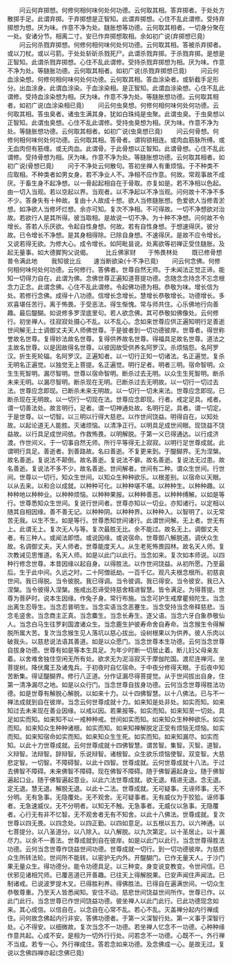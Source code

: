 <!-- { "loadSidebar": true } -->
　　问云何弃掷想。何修何相何味何处何功德。云何取其相。答弃掷者。于处处方散掷手足。此谓弃掷。于弃掷想是正智知。此谓弃掷想。心住不乱此谓修。受持弃掷想为想。厌为味。作意不净为处。膖胀想等功德。云何取其相者。一切身分聚在一处。安诸分节。相离二寸。安已作弃掷想取相。余如初广说(弃掷想已竟)
　　问云何杀戮弃掷想。何修何相何味何处何功德。云何取其相。答被杀弃掷者。或以刀杖。或以弓箭。于处处斩斫杀戮死尸。此谓杀戮弃掷。于杀戮弃掷。是想是正智知。此谓杀戮弃掷想。心住不乱此谓修。受持杀戮弃掷想为相。厌为味。作意不净为处。等膖胀功德。云何取其相者。如初广说(杀戮弃掷想已竟)
　　问云何血涂染想。何修何相何味何处何功德。云何取其相。答血涂染者。或斩截手足形分。出血涂身。此谓血涂染。于血涂染相。是正智知。此谓血涂染想。心住不乱此谓修。受持血涂染想为相。厌为味。作意不净为处。等膖胀想功德。云何取其相者。如初广说(血涂染相已竟)
　　问云何虫臭想。何修何相何味何处何功德。云何取其相。答虫臭者。诸虫生满其身。犹如白珠纯是虫聚。此谓虫臭。于虫臭想以正智知。此谓虫臭想。心住不乱此谓修。受持虫臭想为相。厌为味。作意不净为处。等膖胀想功德。云何取其相者。如初广说(虫臭想已竟)
　　问云何骨想。何修何相何味何处何功德。云何取其相。答骨者。谓钩锁相连。或肉血筋脉所缚。或无血肉但有筋缠。或无肉血。此谓骨。于此骨想以正智知。此谓骨想。心住不乱此谓修。受持骨想为相。厌为味。作意不净为处。等膖胀想功德。云何取其相者。如初广说(骨想已竟)
　　问于不净处云何散句。答初坐禅人有重烦恼。于不种类不应取相。不种类者如男女身。若不净业人不。净相不应作意。何故。常观事故不成厌。于畜生身不起净想。以一骨起起相自在于骨取。亦复如是。若不净相以色起。由一切入当观。若以空起以界。当观者。以不净起以不净当观。问何故十不净不多不少。答身失有十种故。复由十人故成十想。欲人当修膖胀想。色爱欲人当修青淤想。如净欲人当修坏烂想。余亦可知。复次不净相。不可得故。一切不净想欲对治故。若欲行人是其所得。彼当取相。是故说一切不净。为十种不净想。问何故不令增长。答若人乐厌欲。令起自性身想。何故。若有自性身想。于想速得厌。彼分故。已令增长不净想。是其身相得除。已除自身想。不速得厌。是故不应令增长。又说若得无欲。为修大心。成令增长。如阿毗昙说。处离欲等初禅正受住膖胀。及起无量事。如大德摨狗父说偈。
　　比丘佛家财　　于怖畏林处
　　既已修骨想　　普令满此地
　　我知彼比丘　　速当断欲染(十不净已竟)
　　问云何念佛。何修何相何味何处何功德。云何修行。答佛者。世尊自然无师。于未闻法正觉正谛。能知一切得力自在。此谓为佛。念佛世尊正遍知道菩提功德。念随念念持念不忘念根念力正念。此谓念佛。心住不乱此谓修。令起佛功德为相。恭敬为味。增长信为处。若修行念佛。成得十八功德。信增长念增长。慧增长恭敬增长。功德增长。多欢喜堪任苦行。离于怖畏。于受恶法。得生惭愧。常与师共住。心乐佛地行向善趣。最后醍醐。如说修多罗涅底里句。若人欲念佛。其可恭敬如佛像处。云何修行。初坐禅人。往寂寂处摄心不乱。以不乱心。念如来世尊应供正遍知明行足善逝世间解无上士调御丈夫天人师佛世尊。于是彼者到一切功德彼岸。世尊者。得世称誉故名世尊。复得妙法故名世尊。复得供养故名世尊。得福具足故名世尊。道法之主故名世尊。以是因故得名世尊。以彼因故受供养名阿罗汉。杀烦恼怨。名阿罗汉。折生死轮辐。名阿罗汉。正遍知者。以一切行正知一切诸法。名正遍觉。复杀无明名正遍觉。以独觉无上菩提。名正遍觉。明行足者。明者三明。宿命智明。众生生死智明。漏尽智明。世尊以宿命智明。断杀过去无明。以众生生死智明。断杀未来无明。以漏尽智明。断杀现在无明。已断杀过去无明故。以一切行一切过去法。世尊应念即现。已断杀未来无明故。以一切行一切未来法。世尊应念即现。已断杀现在无明故。以一切行一切现在法。世尊应念即现。行者。戒定足具。戒者。谓一切善法处。故言明行。足者。谓一切神通处故。名明行足。具者。谓一切定。于是世尊。以一切智。以三明以行得大慈悲。以作世间饶益。明得自在。以知处故。以起论道无人能胜。灭诸烦恼。以清净正行。以明具足成世间眼。现饶益不饶益故。以行具足成世间依。作救怖畏。以明解脱。于第一义已得通达。以行成济渡。作世间义。于一切事自然无师。所行平等得无上寂寂。以明行足世尊成就。此谓明行具足。善逝者。到善路故。名曰善逝。不复更来到。于醍醐界。无为涅槃。故名善逝。复说法不颠倒。故名善逝。复说法不僻。故名善逝。复说法无过患。故名善逝。复说法不多不少。故名善逝。世间解者。世间有二种。谓众生世间。行世间。世尊以一切行。知众生世间。以知众生种种欲乐。以根差别。以宿命以天眼。以从去来。以和合以成就。以种种可化。以种种堪不堪。以种种生。以种种趣。以种种地以种种业。以种种烦恼。以种种果报。以种种善恶。以种种缚解。以如是等行。世尊悉知众生世间。复说行世间者。世尊亦知以一切业。亦知诸行。以定相以随其自相因缘。善不善无记。以种种阴。以种种界。以种种入。以智明了。以无常苦无我。以生不生。如是等行。世尊悉知世间诸行。此谓世间解。无上者。世无有上。此谓无上。复次无人与等。复次最胜无比。余不能过。故名无上。调御丈夫者。有三种人。或闻法即悟。或说因缘。或说宿命。世尊御八解脱道。调伏众生故。名调御丈夫。天人师者。世尊能度天人。从生老死怖畏园林。故名天人师。复次教诫见思惟道。名天人师。如是以此门以此行。当念如来。复次如本师说。以四种行修念世尊。本昔因缘以起自身。以得胜法。以作世间饶益。从初所愿。乃至最后。生于此中间。久远之时。二十阿僧祇劫。一百千亿。观凡夫根念根所。初慈哀世间。我已得脱。当令彼脱。我已得调。当令彼调。我已得安。当令彼安。我已入涅槃。当令彼得入涅槃。施戒出忍谛受持慈舍精进智慧。皆令满足。为得菩提。世尊为菩萨时。说本生因缘。作兔子身。常行布施。当念可护生戒摩瞿频陀生。当念出离生忍辱生。当念忍普明生。当念实语当念恶蹇生。当念受持当念帝释慈悲。当念毛竖舍。当念商主正真。当念麋生。当念长寿生。逐父语。当念六牙白象恭敬仙人。当念白马生往罗刹国渡诸众生。当念鹿生护彼寿命舍自寿命。当念猴生令得解脱所属大苦。复次当念猴生见人落坑以慈心拔出。设树根果以为供养。彼人乐肉以破我头。以慈悲说法语其善道。如是以众愿门。当念世尊本生功德。云何当念世尊自拔身功德。世尊有如是等本生具足。为年少时断一切居止着。断儿妇父母亲友着。以舍难舍独住空闲无所有处。欲求无为泥洹寂灭于摩伽陀国。渡尼连禅河。坐菩提树。降伏魔王及诸鬼兵。于初夜时自忆宿命。于中夜分修得天眼。于后夜中知苦断集。得证醍醐界。修行八正道。分作证漏尽得菩提觉。从于世间拔出自身。住第一清净漏尽之地。如是以众行门。当念世尊自拔身功德。云何当念世尊得胜法功德。如是世尊有解脱心解脱。以如来十力。以十四佛智慧。以十八佛法。已与不一禅法成就到自在彼岸。当念云何世尊成就十力。如来知是处非处。如实而知。如来知过去未来现在善业因缘。以戒以因。若果报等。如实而知。如来知至一切处。具足如实而知。如来知不以一戒种种戒。世间如实而知。如来知众生种种欲乐。如实而知。如来知众生种种诸根。如实而知。如来知禅解脱定正受有烦恼无烦恼。如实而知。如来知宿命如实而知。如来知众生生死。如实而知。如来知漏尽。如实而知。以此十力世尊成就。云何世尊成就十四佛智慧。谓苦智。集智。灭智。道智。义辩智。法辩智。辞辩智。乐说辩智。诸根智。众生欲乐烦恼使智。双变智。大慈悲定智。一切智。不障碍智。以此十四智。世尊成就。云何世尊成就十八法。于过去佛智不障碍。未来佛智不障碍。现在佛智不障碍。随于佛智遍起身业。随于佛智遍起口业。随于佛智遍起意业。以此六法世尊成就。欲无退。精进无退。念无退。定无退。慧无退。解脱无退。以此十二法。世尊成就。无可疑事。无诬师事。无不分明。无有急事。无隐覆处。无不观舍。无可疑事者。无有威仪为于狡狯。诬师事者。无急速威仪。无不分明者。以知无不触。无急事者。无威仪以急事。无隐覆者。心行无有非不忆智。无不观舍者无有不知舍。以此十八佛法。世尊成就。复次世尊以四无畏。以四念处。以四正勤。以四如意足。以五根以五力。以六神通。以七菩提分。以八圣道分。以八除入。以八解脱。以九次第定。以十圣居止。以十漏尽力。以余不一善法。世尊成就到自在彼岸。如是以此门以此行。当念世尊得胜法功德。云何当念世尊作饶益世间功德。世尊成就一切行。到一切功德彼岸。为慈悲众生所转法轮。世间所不能转。以密护无内外。开醍醐门。已作无量天人。于沙门果无量众生。得功德分。能令功德具足。以三种变。身变说变教变。令世间信。已伏邪见诸相咒师。已覆恶道已开善趣。已往天上得解脱果。已安声闻住声闻法。已制诸戒。已说波罗提木叉。已得胜利养。得佛胜法。已得自在遍满世间。一切众生恭敬尊重。乃至天人皆悉闻知。安住不动。慈悲世间饶益世间所作。世尊已作。以此门此行。当念世尊已作世间饶益功德。彼坐禅人以此门此行。已此功德现念如来。其心成信。以信自在。以念自在心常不乱。若心不乱。灭盖禅分起内行禅成住。问何故念佛起内行非安。答佛功德者。于第一义深智行处。第一义事于深智行处。心不得安。以细微故。复次当念不一功德。若坐禅人忆念不一功德。心种种缘作意共起。心成不安。是相为一切外行行处。问若念不一功德。心既不一。外行禅不当成。若专一心。外行禅成住。答若念如来功德。及念佛成一心。是故无过。复说以念佛四禅亦起(念佛已竟)
